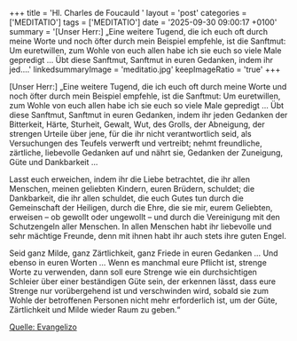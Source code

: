 +++
title = 'Hl. Charles de Foucauld  '
layout = 'post'
categories = ['MEDITATIO']
tags = ['MEDITATIO']
date = '2025-09-30 09:00:17 +0100'
summary = '[Unser Herr:] „Eine weitere Tugend, die ich euch oft durch meine Worte und noch öfter durch mein Beispiel empfehle, ist die Sanftmut: Um euretwillen, zum Wohle von euch allen habe ich sie euch so viele Male gepredigt … Übt diese Sanftmut, Sanftmut in euren Gedanken, indem ihr jed....'
linkedsummaryImage = 'meditatio.jpg'
keepImageRatio = 'true'
+++
 
[Unser Herr:] „Eine weitere Tugend, die ich euch oft durch meine Worte und noch öfter durch mein Beispiel empfehle, ist die Sanftmut: Um euretwillen, zum Wohle von euch allen habe ich sie euch so viele Male gepredigt … Übt diese Sanftmut, Sanftmut in euren Gedanken, indem ihr jeden Gedanken der Bitterkeit, Härte, Sturheit, Gewalt, Wut, des Grolls, der Abneigung, der strengen Urteile über jene, für die ihr nicht verantwortlich seid, als Versuchungen des Teufels verwerft und vertreibt; nehmt freundliche, zärtliche, liebevolle Gedanken auf und nährt sie, Gedanken der Zuneigung, Güte und Dankbarkeit .<!--more-->..
 
Lasst euch erweichen, indem ihr die Liebe betrachtet, die ihr allen Menschen, meinen geliebten Kindern, euren Brüdern, schuldet; die Dankbarkeit, die ihr allen schuldet, die euch Gutes tun durch die Gemeinschaft der Heiligen, durch die Ehre, die sie mir, eurem Geliebten, erweisen – ob gewollt oder ungewollt – und durch die Vereinigung mit den Schutzengeln aller Menschen. In allen Menschen habt ihr liebevolle und sehr mächtige Freunde, denn mit ihnen habt ihr auch stets ihre guten Engel.
 
Seid ganz Milde, ganz Zärtlichkeit, ganz Friede in euren Gedanken … Und ebenso in euren Worten … Wenn es manchmal eure Pflicht ist, strenge Worte zu verwenden, dann soll eure Strenge wie ein durchsichtigen Schleier über einer beständigen Güte sein, der erkennen lässt, dass eure Strenge nur vorübergehend ist und verschwinden wird, sobald sie zum Wohle der betroffenen Personen nicht mehr erforderlich ist, um der Güte, Zärtlichkeit und Milde wieder Raum zu geben.“


[Quelle: Evangelizo](https://evangeliumtagfuertag.org/DE/gospel)
